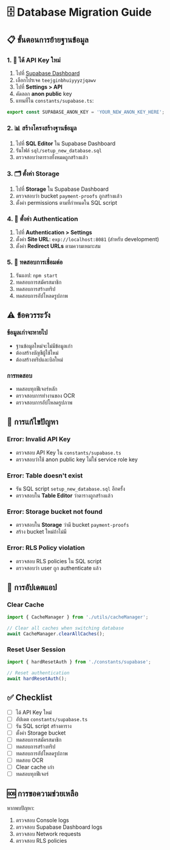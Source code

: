 # 🗄️ Database Migration Guide

## 📋 ขั้นตอนการย้ายฐานข้อมูล

### **1. 🔑 ได้ API Key ใหม่**
1. ไปที่ [Supabase Dashboard](https://supabase.com/dashboard)
2. เลือกโปรเจค `teejginbhuiyyyzjqawv`
3. ไปที่ **Settings > API**
4. คัดลอก **anon public** key
5. แทนที่ใน `constants/supabase.ts`:

```typescript
export const SUPABASE_ANON_KEY = 'YOUR_NEW_ANON_KEY_HERE';
```

### **2. 📊 สร้างโครงสร้างฐานข้อมูล**
1. ไปที่ **SQL Editor** ใน Supabase Dashboard
2. รันไฟล์ `sql/setup_new_database.sql`
3. ตรวจสอบว่าตารางทั้งหมดถูกสร้างแล้ว

### **3. 🗂️ ตั้งค่า Storage**
1. ไปที่ **Storage** ใน Supabase Dashboard
2. ตรวจสอบว่า bucket `payment-proofs` ถูกสร้างแล้ว
3. ตั้งค่า permissions ตามที่กำหนดใน SQL script

### **4. 🔐 ตั้งค่า Authentication**
1. ไปที่ **Authentication > Settings**
2. ตั้งค่า **Site URL**: `exp://localhost:8081` (สำหรับ development)
3. ตั้งค่า **Redirect URLs** ตามความเหมาะสม

### **5. 🧪 ทดสอบการเชื่อมต่อ**
1. รันแอป: `npm start`
2. ทดสอบการสมัครสมาชิก
3. ทดสอบการสร้างทริป
4. ทดสอบการอัปโหลดรูปภาพ

## ⚠️ ข้อควรระวัง

### **ข้อมูลเก่าจะหายไป**
- ฐานข้อมูลใหม่จะไม่มีข้อมูลเก่า
- ต้องสร้างบัญชีผู้ใช้ใหม่
- ต้องสร้างทริปและบิลใหม่

### **การทดสอบ**
- ทดสอบทุกฟีเจอร์หลัก
- ตรวจสอบการทำงานของ OCR
- ตรวจสอบการอัปโหลดรูปภาพ

## 🔧 การแก้ไขปัญหา

### **Error: Invalid API Key**
- ตรวจสอบ API Key ใน `constants/supabase.ts`
- ตรวจสอบว่าใช้ anon public key ไม่ใช่ service role key

### **Error: Table doesn't exist**
- รัน SQL script `setup_new_database.sql` อีกครั้ง
- ตรวจสอบใน **Table Editor** ว่าตารางถูกสร้างแล้ว

### **Error: Storage bucket not found**
- ตรวจสอบใน **Storage** ว่ามี bucket `payment-proofs`
- สร้าง bucket ใหม่ถ้าไม่มี

### **Error: RLS Policy violation**
- ตรวจสอบ RLS policies ใน SQL script
- ตรวจสอบว่า user ถูก authenticate แล้ว

## 📱 การอัปเดตแอป

### **Clear Cache**
```typescript
import { CacheManager } from './utils/cacheManager';

// Clear all caches when switching database
await CacheManager.clearAllCaches();
```

### **Reset User Session**
```typescript
import { hardResetAuth } from './constants/supabase';

// Reset authentication
await hardResetAuth();
```

## ✅ Checklist

- [ ] ได้ API Key ใหม่
- [ ] อัปเดต `constants/supabase.ts`
- [ ] รัน SQL script สร้างตาราง
- [ ] ตั้งค่า Storage bucket
- [ ] ทดสอบการสมัครสมาชิก
- [ ] ทดสอบการสร้างทริป
- [ ] ทดสอบการอัปโหลดรูปภาพ
- [ ] ทดสอบ OCR
- [ ] Clear cache เก่า
- [ ] ทดสอบทุกฟีเจอร์

## 🆘 การขอความช่วยเหลือ

หากพบปัญหา:
1. ตรวจสอบ Console logs
2. ตรวจสอบ Supabase Dashboard logs
3. ตรวจสอบ Network requests
4. ตรวจสอบ RLS policies
